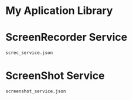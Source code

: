 # My Aplication Library

# ScreenRecorder Service
```screc_service.json```


# ScreenShot Service
```screenshot_service.json```